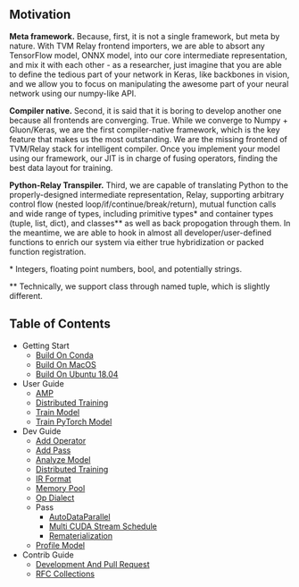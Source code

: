 <!--- Copyright Amazon.com, Inc. or its affiliates. All Rights Reserved. -->
<!--- SPDX-License-Identifier: Apache-2.0  -->
<!--- Auto generated by docs/wiki/gen_readme.py. Do not touch. -->
## Motivation

**Meta framework.** Because, first, it is not a single framework, but meta by nature. With TVM Relay frontend importers, we are able to absort any TensorFlow model, ONNX model, into our core intermediate representation, and mix it with each other - as a researcher, just imagine that you are able to define the tedious part of your network in Keras, like backbones in vision, and we allow you to focus on manipulating the awesome part of your neural network using our numpy-like API.

**Compiler native.** Second, it is said that it is boring to develop another one because all frontends are converging. True. While we converge to Numpy + Gluon/Keras, we are the first compiler-native framework, which is the key feature that makes us the most outstanding. We are the missing frontend of TVM/Relay stack for intelligent compiler. Once you implement your model using our framework, our JIT is in charge of fusing operators, finding the best data layout for training.

**Python-Relay Transpiler.** Third, we are capable of translating Python to the properly-designed intermediate representation, Relay, supporting arbitrary control flow (nested loop/if/continue/break/return), mutual function calls and wide range of types, including primitive types\* and container types (tuple, list, dict), and classes\*\* as well as back propogation through them. In the meantime, we are able to hook in almost all developer/user-defined functions to enrich our system via either true hybridization or packed function registration.

\* Integers, floating point numbers, bool, and potentially strings.

\*\* Technically, we support class through named tuple, which is slightly different.





## Table of Contents
- Getting Start
    - [Build On Conda](1_getting_start/Build-on-Conda.md)
    - [Build On MacOS](1_getting_start/Build-on-macOS.md)
    - [Build On Ubuntu 18.04](1_getting_start/Build-on-Ubuntu-18.04.md)
- User Guide
    - [AMP](2_user_guide/AMP.md)
    - [Distributed Training](2_user_guide/Distributed-Training.md)
    - [Train Model](2_user_guide/Train-Model.md)
    - [Train PyTorch Model](2_user_guide/Train-PyTorch-Model.md)
- Dev Guide
    - [Add Operator](3_dev_guide/Add-Operator.md)
    - [Add Pass](3_dev_guide/Add-Pass.md)
    - [Analyze Model](3_dev_guide/Analyze-Model.md)
    - [Distributed Training](3_dev_guide/Distributed-Training.md)
    - [IR Format](3_dev_guide/IR-Format.md)
    - [Memory Pool](3_dev_guide/Memory-Pool.md)
    - [Op Dialect](3_dev_guide/Op-Dialect.md)
    - Pass
        - [AutoDataParallel](3_dev_guide/pass/AutoDataParallel.md)
        - [Multi CUDA Stream Schedule](3_dev_guide/pass/Multi-CUDA-Stream-Schedule.md)
        - [Rematerialization](3_dev_guide/pass/Rematerialization.md)
    - [Profile Model](3_dev_guide/Profile-Model.md)
- Contrib Guide
    - [Development And Pull Request](4_contrib_guide/Development-And-Pull-Request.md)
    - [RFC Collections](4_contrib_guide/RFC-Collections.md)
